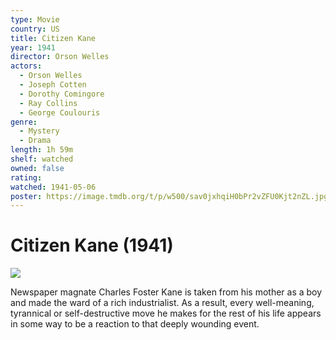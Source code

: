 ```yaml
---
type: Movie
country: US
title: Citizen Kane
year: 1941
director: Orson Welles
actors:
  - Orson Welles
  - Joseph Cotten
  - Dorothy Comingore
  - Ray Collins
  - George Coulouris
genre:
  - Mystery
  - Drama
length: 1h 59m
shelf: watched
owned: false
rating:
watched: 1941-05-06
poster: https://image.tmdb.org/t/p/w500/sav0jxhqiH0bPr2vZFU0Kjt2nZL.jpg
---
```


# Citizen Kane (1941)

![](https://image.tmdb.org/t/p/w500/sav0jxhqiH0bPr2vZFU0Kjt2nZL.jpg)

Newspaper magnate Charles Foster Kane is taken from his mother as a boy and made the ward of a rich industrialist. As a result, every well-meaning, tyrannical or self-destructive move he makes for the rest of his life appears in some way to be a reaction to that deeply wounding event.